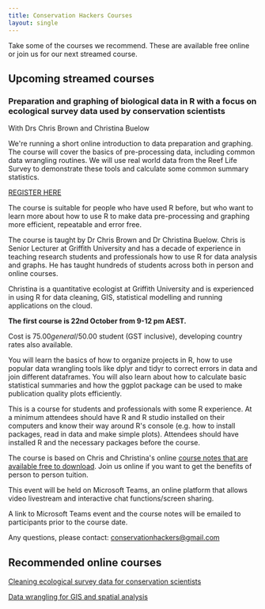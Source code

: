 ```yaml
---
title: Conservation Hackers Courses
layout: single
---
```


Take some of the courses we recommend. These are available free online or join us for our next streamed course.

## Upcoming streamed courses

### Preparation and graphing of biological data in R with a focus on ecological survey data used by conservation scientists

With Drs Chris Brown and Christina Buelow

We're running a short online introduction to data preparation and graphing. The course will cover the basics of pre-processing data, including common data wrangling routines. We will use real world data from the Reef Life Survey to demonstrate these tools and calculate some common summary statistics.

[REGISTER HERE](https://app.secure.griffith.edu.au/griffithpay/data-wrangling-of-ecological-data.html)

The course is suitable for people who have used R before, but who want to learn more about how to use R to make data pre-processing and graphing more efficient, repeatable and error free.

The course is taught by Dr Chris Brown and Dr Christina Buelow. Chris is Senior Lecturer at Griffith University and has a decade of experience in teaching research students and professionals how to use R for data analysis and graphs. He has taught hundreds of students across both in person and online courses.

Christina is a quantitative ecologist at Griffith University and is experienced in using R for data cleaning, GIS, statistical modelling and running applications on the cloud.

**The first course is 22nd October from 9-12 pm AEST.**

Cost is $75.00 general/$50.00 student (GST inclusive), developing country rates also available.

You will learn the basics of how to organize projects in R, how to use popular data wrangling tools like dplyr and tidyr to correct errors in data and join different dataframes. You will also learn about how to calculate basic statistical summaries and how the ggplot package can be used to make publication quality plots efficiently.

This is a course for students and professionals with some R experience. At a minimum attendees should have R and R studio installed on their computers and know their way around R's console (e.g. how to install packages, read in data and make simple plots). Attendees should have installed R and the necessary packages before the course.

The course is based on Chris and Christina's online [course notes that are available free to download](http://www.seascapemodels.org/RLS-data-prep-course/). Join us online if you want to get the benefits of person to person tuition.

This event will be held on Microsoft Teams, an online platform that allows video livestream and interactive chat functions/screen sharing.

A link to Microsoft Teams event and the course notes will be emailed to participants prior to the course date.

Any questions, please contact: conservationhackers@gmail.com

## Recommended online courses

[Cleaning ecological survey data for conservation scientists](http://www.seascapemodels.org/RLS-data-prep-course/)

[Data wrangling for GIS and spatial analysis](https://www.seascapemodels.org/data/data-wrangling-spatial-course.html)
